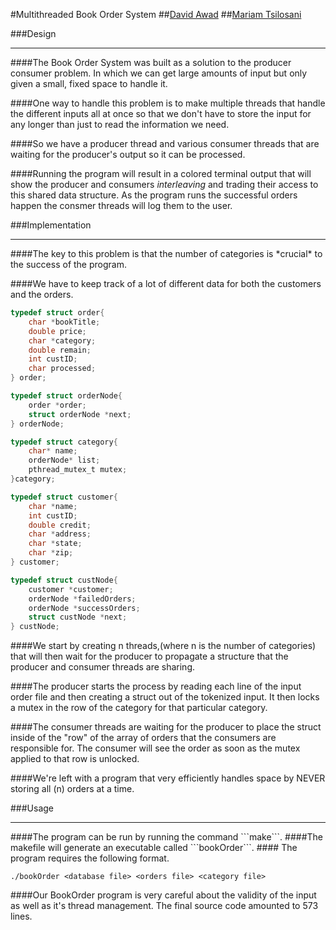 #Multithreaded Book Order System
##[David Awad](https://davidawad.github.io)
##[Mariam Tsilosani](https://mariamtsilosani.github.io)
<br>

###Design 
<hr>


####The Book Order System was built as a solution to the producer consumer problem. In which we can get large amounts of input but only given a small, fixed space to handle it.


####One way to handle this problem is to make multiple threads that handle the different inputs all at once so that we don't have to store the input for any longer than just to read the information we need.

####So we have a producer thread and various consumer threads that are waiting for the producer's output so it can be processed.

####Running the program will result in a colored terminal output that will show the producer and consumers *interleaving* and trading their access to this shared data structure. As the program runs the successful orders happen the consmer threads will log them to the user.

###Implementation 
<hr>
####The key to this problem is that the number of categories is *crucial* to the success of the program. 

####We have to keep track of a lot of different data for both the customers and the orders.

```C
typedef struct order{
	char *bookTitle;
	double price;
	char *category;
	double remain;
	int custID;
	char processed;
} order;

typedef struct orderNode{
	order *order;
	struct orderNode *next;
} orderNode;

typedef struct category{
	char* name;
	orderNode* list;
	pthread_mutex_t mutex;
}category;

typedef struct customer{
	char *name;
	int custID;
	double credit;
	char *address;
	char *state;
	char *zip;
} customer;

typedef struct custNode{
	customer *customer;
	orderNode *failedOrders;
	orderNode *successOrders;
	struct custNode *next;
} custNode;
```

####We start by creating n threads,(where n is the number of categories) that will then wait for the producer to propagate a structure that the producer and consumer threads are sharing. 

####The producer starts the process by reading each line of the input order file and then creating a struct out of the tokenized input. It then locks a mutex in the row of the category for that particular category.

####The consumer threads are waiting for the producer to place the struct inside of the "row" of the array of orders that the consumers are responsible for. The consumer will see the order as soon as the mutex applied to that row is unlocked. 

####We're left with a program that very efficiently handles space by NEVER storing all (n) orders at a time.

###Usage
<hr>
####The program can be run by running the command ```make```. 
####The makefile will generate an executable called ```bookOrder```.
#### The program requires the following format. 

```./bookOrder <database file> <orders file> <category file> ```

####Our BookOrder program is very careful about the validity of the input as well as it's thread management. The final source code amounted to 573 lines.

